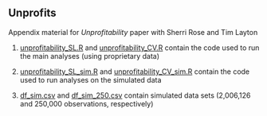 ## Unprofits
Appendix material for *Unprofitability* paper with Sherri Rose and Tim Layton

1. [unprofitability_SL.R](https://github.com/sl-bergquist/unprofits/blob/master/unprofitability_SL.R) and [unprofitability_CV.R](https://github.com/sl-bergquist/unprofits/blob/master/unprofitability_CV.R) contain the code used to run the main analyses (using proprietary data)

2. [unprofitability_SL_sim.R](https://github.com/sl-bergquist/unprofits/blob/master/unprofitability_SL_sim.R) and [unprofitability_CV_sim.R](https://github.com/sl-bergquist/unprofits/blob/master/unprofitability_CV_sim.R) contain the code used to run analyses on the simulated data

3. [df_sim.csv](https://github.com/sl-bergquist/unprofits/blob/master/df_sim.csv) and [df_sim_250.csv](https://github.com/sl-bergquist/unprofits/blob/master/df_sim_250.csv) contain simulated data sets (2,006,126 and 250,000 observations, respectively)
